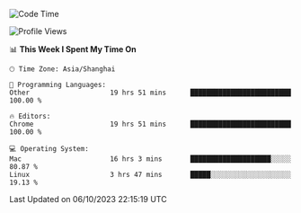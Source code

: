 <!--START_SECTION:waka-->
![Code Time](http://img.shields.io/badge/Code%20Time-1%2C350%20hrs%2050%20mins-blue)

![Profile Views](http://img.shields.io/badge/Profile%20Views-0-blue)

📊 **This Week I Spent My Time On** 

```text
🕑︎ Time Zone: Asia/Shanghai

💬 Programming Languages: 
Other                    19 hrs 51 mins      █████████████████████████   100.00 % 

🔥 Editors: 
Chrome                   19 hrs 51 mins      █████████████████████████   100.00 % 

💻 Operating System: 
Mac                      16 hrs 3 mins       ████████████████████░░░░░   80.87 % 
Linux                    3 hrs 47 mins       █████░░░░░░░░░░░░░░░░░░░░   19.13 % 
```


 Last Updated on 06/10/2023 22:15:19 UTC
<!--END_SECTION:waka-->